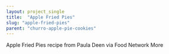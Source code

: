```yaml
---
layout: project_single
title:  "Apple Fried Pies"
slug: "apple-fried-pies"
parent: "churro-apple-pie-cookies"
---
```

Apple Fried Pies recipe from Paula Deen via Food Network                                                                                                                                                                                 More
